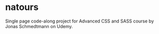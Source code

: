 # natours

Single page code-along project for Advanced CSS and SASS course by Jonas Schmedtmann on Udemy.

